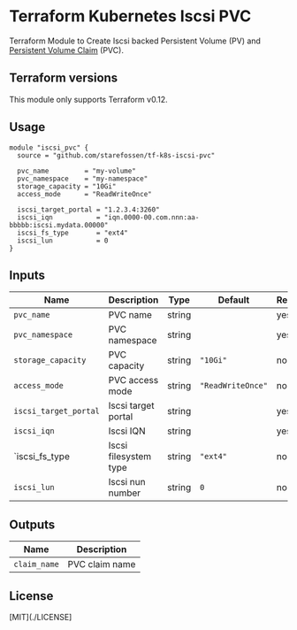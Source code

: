 # Terraform Kubernetes Iscsi PVC

Terraform Module to Create Iscsi backed Persistent Volume (PV) and [Persistent
Volume Claim][k8s_vpc] (PVC).

[k8s_vpc]: https://kubernetes.io/docs/concepts/storage/persistent-volumes/

## Terraform versions

This module only supports Terraform v0.12.

## Usage

```hcl
module "iscsi_pvc" {
  source = "github.com/starefossen/tf-k8s-iscsi-pvc"

  pvc_name         = "my-volume"
  pvc_namespace    = "my-namespace"
  storage_capacity = "10Gi"
  access_mode      = "ReadWriteOnce"

  iscsi_target_portal = "1.2.3.4:3260"
  iscsi_iqn           = "iqn.0000-00.com.nnn:aa-bbbbb:iscsi.mydata.00000"
  iscsi_fs_type       = "ext4"
  iscsi_lun           = 0
}
```

## Inputs

| Name                  | Description           | Type   | Default           | Required |
|-----------------------|-----------------------|--------|-------------------|----------|
| `pvc_name`            | PVC name              | string |                   | yes      |
| `pvc_namespace`       | PVC namespace         | string |                   | yes      |
| `storage_capacity`    | PVC capacity          | string | `"10Gi"`          | no       |
| `access_mode`         | PVC access mode       | string | `"ReadWriteOnce"` | no       |
| `iscsi_target_portal` | Iscsi target portal   | string |                   | yes      |
| `iscsi_iqn`           | Iscsi IQN             | string |                   | yes      |
| `iscsi_fs_type        | Iscsi filesystem type | string | `"ext4"`          | no       |
| `iscsi_lun`           | Iscsi nun number      | string | `0`               | no       |

## Outputs

| Name         | Description    |
| ------------ | -------------  |
| `claim_name` | PVC claim name |

## License

[MIT](./LICENSE]
